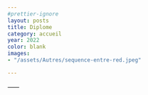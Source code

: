 ```yaml
---
#prettier-ignore
layout: posts
title: Diplome
category: accueil
year: 2022
color: blank
images:
- "/assets/Autres/sequence-entre-red.jpeg"

---
```


⸺ 

